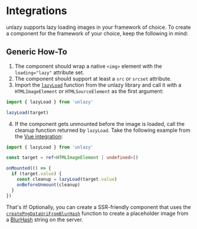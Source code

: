 # Integrations

unlazy supports lazy loading images in your framework of choice. To create a component for the framework of your choice, keep the following in mind:

## Generic How-To

1. The component should wrap a native `<img>` element with the `loading="lazy"` attribute set.
2. The component should support at least a `src` or `srcset` attribute.
3. Import the [`lazyLoad`](/api/lazy-load) function from the unlazy library and call it with a `HTMLImageElement` or `HTMLSourceElement` as the first argument:

```ts
import { lazyLoad } from 'unlazy'

lazyLoad(target)
```

4. If the component gets unmounted before the image is loaded, call the cleanup function returned by `lazyLoad`. Take the following example from the [Vue integration](/integrations/vue):

```ts
import { lazyLoad } from 'unlazy'

const target = ref<HTMLImageElement | undefined>()

onMounted(() => {
  if (target.value) {
    const cleanup = lazyLoad(target.value)
    onBeforeUnmount(cleanup)
  }
})
```

That's it! Optionally, you can create a SSR-friendly component that uses the [`createPngDataUriFromBlurHash`](/api/create-png-data-uri-from-blur-hash) function to create a placeholder image from a [BlurHash](/guide/blurhash) string on the server.
